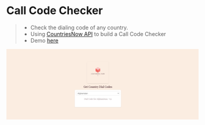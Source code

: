 # Call Code Checker

> - Check the dialing code of any country.
> - Using [CountriesNow API](https://github.com/MartinsOnuoha/countriesNowAPI) to build a Call Code Checker
> - Demo [here](https://cities-viewer.surge.sh/)

![app](https://github.com/MartinsOnuoha/countriesNow-Demo-Apps/blob/master/call-code-checker/img/2.png?raw=true)
